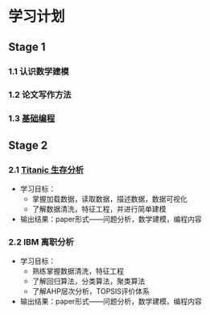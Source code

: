 # 学习计划
## Stage 1
### 1.1 认识数学建模
### 1.2 论文写作方法
### 1.3 [基础编程](http://github.com/Renata1027/Mathematical-modeling/blob/main/1.3%20python%E5%9F%BA%E7%A1%80%E7%BC%96%E7%A8%8B.ipynb)

## Stage 2
### 2.1 [Titanic 生存分析](https://github.com/Renata1027/Mathematical-modeling/blob/main/2.1%20Titanic%20%E5%88%86%E6%9E%90.ipynb)
- 学习目标：
  - 掌握加载数据，读取数据，描述数据，数据可视化
  - 了解数据清洗，特征工程，并进行简单建模
- 输出结果：paper形式——问题分析，数学建模，编程内容
### 2.2 IBM 离职分析
- 学习目标：
  - 熟练掌握数据清洗，特征工程
  - 了解回归算法，分类算法，聚类算法
  - 了解AHP层次分析，TOPSIS评价体系
- 输出结果：paper形式——问题分析，数学建模，编程内容
